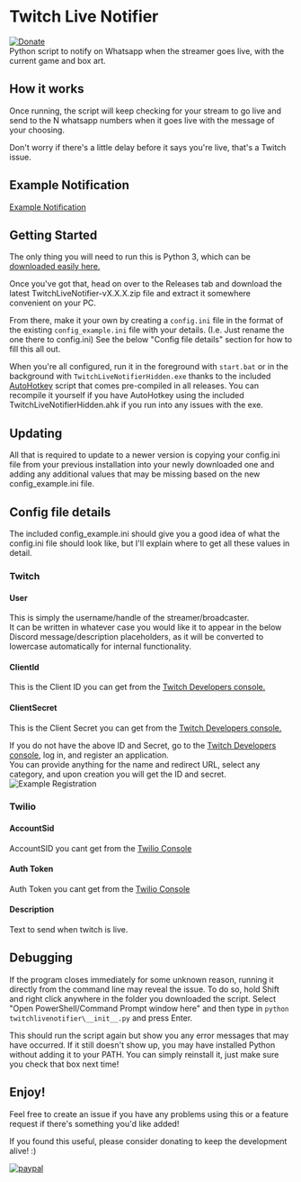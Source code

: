 # Twitch Live Notifier
[![Donate](https://img.shields.io/badge/Donate-PayPal-green.svg)](https://www.paypal.com/cgi-bin/webscr?cmd=_s-xclick&hosted_button_id=LB2R9THJJW8EL)  
Python script to notify on Whatsapp when the streamer goes live, with the current game and box art.  


## How it works
Once running, the script will keep checking for your stream to go live and send to the N whatsapp numbers when it goes live with the message of your choosing.


Don't worry if there's a little delay before it says you're live, that's a Twitch issue.  

## Example Notification
[Example Notification](https://imgur.com/a/wxvVhns)

## Getting Started
The only thing you will need to run this is Python 3, which can be [downloaded easily here.](https://ninite.com/python3/)  

Once you've got that, head on over to the Releases tab and download the latest TwitchLiveNotifier-vX.X.X.zip file and extract it somewhere convenient on your PC.  

From there, make it your own by creating a ```config.ini``` file in the format of the existing ```config_example.ini``` file with your details. (I.e. Just rename the one there to config.ini)  See the below "Config file details" section for how to fill this all out.  

When you're all configured, run it in the foreground with ```start.bat``` or in the background with ```TwitchLiveNotifierHidden.exe``` thanks to the included [AutoHotkey](https://autohotkey.com/) script that comes pre-compiled in all releases. You can recompile it yourself if you have AutoHotkey using the included TwitchLiveNotifierHidden.ahk if you run into any issues with the exe.  

## Updating
All that is required to update to a newer version is copying your config.ini file from your previous installation into your newly downloaded one and adding any additional values that may be missing based on the new config_example.ini file.

## Config file details
The included config_example.ini should give you a good idea of what the config.ini file should look like, but I'll explain where to get all these values in detail.  

### Twitch
#### User
This is simply the username/handle of the streamer/broadcaster.  
It can be written in whatever case you would like it to appear in the below Discord message/description placeholders, as it will be converted to lowercase automatically for internal functionality.
#### ClientId
This is the Client ID you can get from the [Twitch Developers console.](https://dev.twitch.tv/login)
#### ClientSecret
This is the Client Secret you can get from the [Twitch Developers console.](https://dev.twitch.tv/login)

If you do not have the above ID and Secret, go to the [Twitch Developers console](https://dev.twitch.tv/login), log in, and register an application.  
You can provide anything for the name and redirect URL, select any category, and upon creation you will get the ID and secret.
![Example Registration](https://i.imgur.com/ZKqJID9.png)

### Twilio
#### AccountSid
AccountSID you cant get from the [Twilio Console](https://console.twilio.com/us1/develop/sms/try-it-out/whatsapp-learn?frameUrl=%2Fconsole%2Fsms%2Fwhatsapp%2Flearn%3Fx-target-region%3Dus1)
#### Auth Token
Auth Token you cant get from the [Twilio Console](https://console.twilio.com/us1/develop/sms/try-it-out/whatsapp-learn?frameUrl=%2Fconsole%2Fsms%2Fwhatsapp%2Flearn%3Fx-target-region%3Dus1)
#### Description
Text to send when twitch is live.

## Debugging
If the program closes immediately for some unknown reason, running it directly from the command line may reveal the issue. To do so, hold Shift and right click anywhere in the folder you downloaded the script. Select "Open PowerShell/Command Prompt window here" and then type in ```python twitchlivenotifier\__init__.py``` and press Enter.  

This should run the script again but show you any error messages that may have occurred. If it still doesn't show up, you may have installed Python without adding it to your PATH. You can simply reinstall it, just make sure you check that box next time!  

## Enjoy!
Feel free to create an issue if you have any problems using this or a feature request if there's something you'd like added! 

If you found this useful, please consider donating to keep the development alive! :)

[![paypal](https://www.paypalobjects.com/en_US/i/btn/btn_donateCC_LG.gif)](https://www.paypal.com/cgi-bin/webscr?cmd=_s-xclick&hosted_button_id=LB2R9THJJW8EL)
